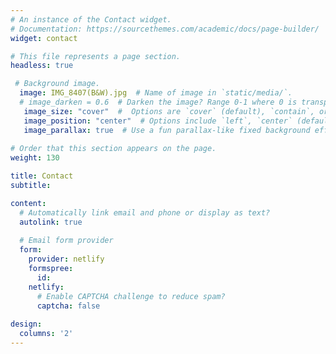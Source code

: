 ```yaml
---
# An instance of the Contact widget.
# Documentation: https://sourcethemes.com/academic/docs/page-builder/
widget: contact

# This file represents a page section.
headless: true

 # Background image.
  image: IMG_8407(B&W).jpg  # Name of image in `static/media/`.
  # image_darken = 0.6  # Darken the image? Range 0-1 where 0 is transparent and 1 is opaque.
   image_size: "cover"  #  Options are `cover` (default), `contain`, or `actual` size.
   image_position: "center"  # Options include `left`, `center` (default), or `right`.
   image_parallax: true  # Use a fun parallax-like fixed background effect? true/false
  
# Order that this section appears on the page.
weight: 130

title: Contact
subtitle:

content:
  # Automatically link email and phone or display as text?
  autolink: true
  
  # Email form provider
  form:
    provider: netlify
    formspree:
      id:
    netlify:
      # Enable CAPTCHA challenge to reduce spam?
      captcha: false
  
design:
  columns: '2'
---
```

